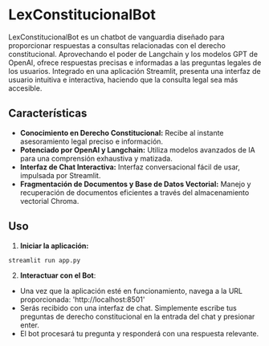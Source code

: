 # LexConstitucionalBot
LexConstitucionalBot es un chatbot de vanguardia diseñado para proporcionar respuestas a consultas relacionadas con el derecho constitucional. Aprovechando el poder de Langchain y los modelos GPT de OpenAI, ofrece respuestas precisas e informadas a las preguntas legales de los usuarios. Integrado en una aplicación Streamlit, presenta una interfaz de usuario intuitiva e interactiva, haciendo que la consulta legal sea más accesible.

## Características
- **Conocimiento en Derecho Constitucional:** Recibe al instante asesoramiento legal preciso e información.
- **Potenciado por OpenAI y Langchain:** Utiliza modelos avanzados de IA para una comprensión exhaustiva y matizada.
- **Interfaz de Chat Interactiva:** Interfaz conversacional fácil de usar, impulsada por Streamlit.
- **Fragmentación de Documentos y Base de Datos Vectorial:** Manejo y recuperación de documentos eficientes a través del almacenamiento vectorial Chroma.

## Uso
1. **Iniciar la aplicación:**
```
streamlit run app.py
```
2. **Interactuar con el Bot**:
- Una vez que la aplicación esté en funcionamiento, navega a la URL proporcionada: 'http://localhost:8501'
- Serás recibido con una interfaz de chat. Simplemente escribe tus preguntas de derecho constitucional en la entrada del chat y presionar enter.
- El bot procesará tu pregunta y responderá con una respuesta relevante.

